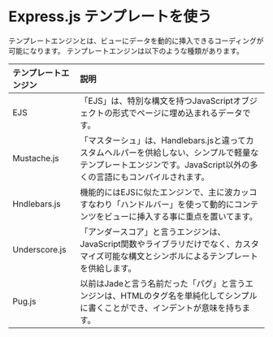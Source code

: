 # Express.js テンプレートを使う
テンプレートエンジンとは、ビューにデータを動的に挿入できるコーディングが可能になります。
テンプレートエンジンは以下のような種類があります。

| テンプレートエンジン | 説明                                                                                                                                                                |
| :------------------- | :------------------------------------------------------------------------------------------------------------------------------------------------------------------ |
| EJS                  | 「EJS」は、特別な構文を持つJavaScriptオブジェクトの形式でページに埋め込まれるデータです。                                                                           |
| Mustache.js          | 「マスターシュ」は、Handlebars.jsと違ってカスタムヘルパーを供給しない、シンプルで軽量なテンプレートエンジンです。JavaScript以外の多くの言語にもコンパイルされます。 |
| Hndlebars.js         | 機能的にはEJSに似たエンジンで、主に波カッコすなわり「ハンドルバー」を使って動的にコンテンツをビューに挿入する事に重点を置いてます。                                 |
| Underscore.js        | 「アンダースコア」と言うエンジンは、JavaScript関数やライブラリだけでなく、カスタマイズ可能な構文とシンボルによるテンプレートを供給します。                          |
| Pug.js               | 以前はJadeと言う名前だった「パグ」と言うエンジンは、HTMLのタグ名を単純化してシンプルに書くことができ、インデントが意味を持ちます。                                  |